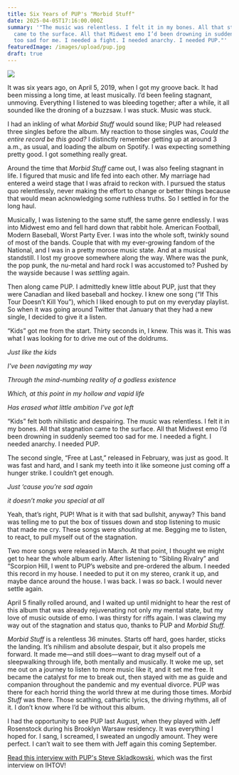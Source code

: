 ```yaml
---
title: Six Years of PUP's "Morbid Stuff"
date: 2025-04-05T17:16:00.000Z
summary: '"The music was relentless. I felt it in my bones. All that stagnation
  came to the surface. All that Midwest emo I’d been drowning in suddenly seemed
  too sad for me. I needed a fight. I needed anarchy. I needed PUP."'
featuredImage: /images/upload/pup.jpg
draft: true
---
```

![](/images/upload/pup.jpg)

It was six years ago, on April 5, 2019, when I got my groove back. It had been missing a long time, at least musically. I’d been feeling stagnant, unmoving. Everything I listened to was bleeding together; after a while, it all sounded like the droning of a buzzsaw. I was stuck. Music was stuck. 

I had an inkling of what *Morbid Stuff* would sound like; PUP had released three singles before the album. My reaction to those singles was, *Could the entire record be this good?* I distinctly remember getting up at around 3 a.m., as usual, and loading the album on Spotify. I was expecting something pretty good. I got something really great.

Around the time that *Morbid Stuff* came out, I was also feeling stagnant in life. I figured that music and life fed into each other. My marriage had entered a weird stage that I was afraid to reckon with. I pursued the status quo relentlessly, never making the effort to change or better things because that would mean acknowledging some ruthless truths. So I settled in for the long haul.

Musically, I was listening to the same stuff, the same genre endlessly. I was into Midwest emo and fell hard down that rabbit hole. American Football, Modern Baseball, Worst Party Ever. I was into the whole soft, twinkly sound of most of the bands. Couple that with my ever-growing fandom of the National, and I was in a pretty morose music state. And at a musical standstill. I lost my groove somewhere along the way. Where was the punk, the pop punk, the nu-metal and hard rock I was accustomed to? Pushed by the wayside because I was *settling* again.

Then along came PUP. I admittedly knew little about PUP, just that they were Canadian and liked baseball and hockey. I knew one song (“If This Tour Doesn’t Kill You”), which I liked enough to put on my everyday playlist. So when it was going around Twitter that January that they had a new single, I decided to give it a listen.

“Kids” got me from the start. Thirty seconds in, I knew. This was it. This was what I was looking for to drive me out of the doldrums. 

*Just like the kids*

*I've been navigating my way*

*Through the mind-numbing reality of a godless existence*

*Which, at this point in my hollow and vapid life*

*Has erased what little ambition I've got left*

“Kids” felt both nihilistic and despairing. The music was relentless. I felt it in my bones. All that stagnation came to the surface. All that Midwest emo I’d been drowning in suddenly seemed too sad for me. I needed a fight. I needed anarchy. I needed PUP. 

The second single, “Free at Last,” released in February, was just as good. It was fast and hard, and I sank my teeth into it like someone just coming off a hunger strike. I couldn’t get enough.

*Just ‘cause you’re sad again*

*it doesn’t make you special at all*

Yeah, that’s right, PUP! What is it with that sad bullshit, anyway? This band was telling me to put the box of tissues down and stop listening to music that made me cry. These songs were *shouting* at me. Begging me to listen, to react, to pull myself out of the stagnation.

Two more songs were released in March. At that point, I thought we might get to hear the whole album early. After listening to “Sibling Rivalry” and “Scorpion Hill, I went to PUP’s website and pre-ordered the album. I needed this record in my house. I needed to put it on my stereo, crank it up, and maybe dance around the house. I was back. I was *so* back. I would never settle again.


April 5 finally rolled around, and I waited up until midnight to hear the rest of this album that was already rejuvenating not only my mental state, but my love of music outside of emo. I was thirsty for riffs again. I was clawing my way out of the stagnation and status quo, thanks to PUP and *Morbid Stuff.*

*Morbid Stuff* is a relentless 36 minutes. Starts off hard, goes harder, sticks the landing. It’s nihilism and absolute despair, but it also propels me forward. It made me—and still does—want to drag myself out of a sleepwalking through life, both mentally and musically. It woke me up, set me out on a journey to listen to more music like it, and it set me free. It became the catalyst for me to break out, then stayed with me as guide and companion throughout the pandemic and my eventual divorce. PUP was there for each horrid thing the world threw at me during those times. *Morbid Stuff* was there. Those scathing, cathartic lyrics, the driving rhythms, all of it. I don’t know where I’d be without this album.

I had the opportunity to see PUP last August, when they played with Jeff Rosenstock during his Brooklyn Warsaw residency. It was everything I hoped for. I sang, I screamed, I sweated an ungodly amount. They were perfect. I can’t wait to see them with Jeff again this coming September. 



[Read this interview with PUP's Steve Skladkowski](https://ihavethatonvinyl.com/conversations/pups-steve-sladkowski/), which was the first interview on IHTOV!
